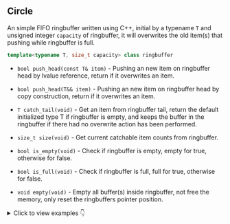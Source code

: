 ## Circle

An simple FIFO ringbuffer written using C++, initial by a typename  `T` and unsigned integer `capacity` of ringbuffer, it will overwrites the old item(s) that pushing while ringbuffer is full.

```cpp
template<typename T, size_t capacity> class ringbuffer
```

- `bool push_head(const T& item)` - Pushing an new item on ringbuffer head by lvalue reference, return if it overwrites an item.

- `bool push_head(T&& item)` - Pushing an new item on ringbuffer head by copy construction, return if it overwrites an item.

- `T catch_tail(void)` - Get an item from ringbuffer tail, return the default initialized type T if ringbuffer is empty, and keeps the buffer in the ringbuffer if there had no overwrite action has been performed.

- `size_t size(void)` - Get current catchable item counts from ringbuffer.

- `bool is_empty(void)` - Check if ringbuffer is empty, empty for true, otherwise for false.

- `bool is_full(void)` - Check if ringbuffer is full, full for true, otherwise for false.

- `void empty(void)` - Empty all buffer(s) inside ringbuffer, not free the memory, only reset the ringbuffers pointer position.


<details>
    <summary>Click to view examples 👇</summary>

```cpp
#include <iostream>

#include "ringbuffer.hpp"

int main() {
    ubn::ringbuffer<int, 4> rb;

    for(size_t i = 1; i != 10; ++i) {
        if (rb.push_head(i)) {
            std::cout << "get tail from filled ringbuffer " << rb.catch_tail() << " while pusing -> " << i << std::endl;
        } else {
            std::cout << "waiting ringbuffer to be filled -> " << i << std::endl;
        }
    }
}
```
</details>
